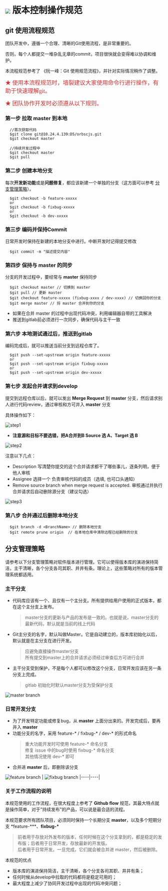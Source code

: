 # <a><img src="../public/git_min.jpg" align="absmiddle"/> 版本控制操作规范</a>

## git 使用流程规范

团队开发中，遵循一个合理、清晰的Git使用流程，是非常重要的。

否则，每个人都提交一堆杂乱无章的commit，项目很快就会变得难以协调和维护。

本流程规范参考了 《阮一峰：Git 使用规范流程》，并针对实际情况稍作了调整。

<font color=#CC3333  size=4 face="黑体">★ 使用本流程规范时，墙裂建议大家使用命令行进行操作，有助于快速理解git。</font>
<br>

<font color=#CC3333  size=4 face="黑体">★ 团队协作开发时必须遵从以下规则。</font>

### 第一步 拉取 master 到本地

```ssh
  //首次获取代码
  $git clone git@10.24.4.139:D5/orbscjs.git
  $git checkout master

  //持续开发过程中
  $git checkout master
  $git pull
```

### 第二步 创建本地分支

每次**开发新功能**或是**问题修复**，都应该新建一个单独的分支（这方面可以参考 [分支管理策略](#Branch-Manager)）。

```ssh
  $git checkout -b feature-xxxxx
  or
  $git checkout -b fixbug-xxxxx
  or
  $git checkout -b dev-xxxxx
```

### 第三步 编码并保持Commit

日常开发时保持在新建的本地分支中进行。中断开发时记得提交修改

```ssh
  $git commit -m "描述提交内容"
```

### 第四步 保持与 master 的同步

分支的开发过程中，要经常与 **master** 保持同步

```ssh
  $git checkout master // 切换到 master
  $git pull // 更新 master
  $git checkout feature-xxxxx (fixbug-xxxx / dev-xxxx) // 切换回你的分支
  $git merge master // 将 master 合并到你的分支
```

* 如果在合并 master 的过程中出现代码冲突，利用编辑器自带的工具解决
* 推送到gitlab前必须进行一次同步，确保代码与主干一致

### 第六步 本地测试通过后，推送到gitlab

编码完成后，就可以推送当前分支到远程仓库了。

```ssh
  $git push --set-upstream origin feature-xxxxx
  or
  $git push --set-upstream origin fixbug-xxxxx
  or
  $git push --set-upstream origin dev-xxxxx
```

### 第七步 发起合并请求到develop

提交到远程仓库以后，就可以发出 **Merge Request** 到 **master** 分支，然后请求别人进行代码review，通过审核和方可并入 **master** 分支

具体操作如下：

![step1](../public/gitlab_operate_01.JPG)

* **注意源和目标不要选错，把A合并到B Source 选 A、Target 选 B**

![step2](../public/gitlab_operate_02.JPG)

注意以下几点：

* Description 写清楚你提交的这个合并请求都干了哪些事儿，逐条列明，便于他人审核
* Assignee 选择一个 负责审核代码的成员（选填, 也可口头通知）
* Remove source branch when merge request is accepted. 审核通过并执行合并请求后自动删除源分支（建议勾选）

![step3](../public/gitlab_operate_03.JPG)

### 第八步 合并通过后删除本地分支

```ssh
  $git branch -d <BranchName> // 删除本地分支
  $git remote prune origin  // 在本地仓库中清除远程已经删除的分支
```

## 分支管理策略 <span id="Branck-Manager"></span>

请参考以下分支管理策略对软件版本进行管理。它可以使得版本库的演进保持简洁，主干清晰，各个分支各司其职、井井有条。理论上，这些策略对所有的版本管理系统都适用。

### 主干分支

* 代码库应该有一个、且仅有一个主分支。所有提供给用户使用的正式版本，都在这个主分支上发布。
  > master分支的更新与产品的发布是一致的。也就是说，master分支的最新代码，默认就是当前的线上代码

* Git主分支的名字，默认叫做Master。它是自动建立的，版本库初始化以后，默认就是在主分支在进行开发。
  > 应避免直接操作master分支
  > <br>
  > 所有提交到master上的合并请求必须经过审查后方可进行合并

* 主干分支受到保护，不是每个人都可以修改这个分支，日常开发应该在另一条分支上完成。
  > gitlab 初始化时默认master分支为受保护分支

![master branch](../public/git_master_01.png)

### 日常开发分支

* 为了开发特定功能或修复bug，从 **master** 上面分出来的。开发完成后，要再并入 **master**
* 功能分支的名字，采用 feature-* / fixbug-* / dev-* 的形式命名
  > 重大功能开发时可使用 feature-* 命名分支
  > <br>
  > 修复 issue 中的bug时使用 fixbug-* 命名分支
  > <br>
  > 其他情况使用 dev-* 即可
* 合并进 **master** 后，即删除该分支

![feature branch](../public/git_feature_01.png) | ![fixbug branch](../public/git_fixbug_01.png) |----|----|

### 关于工作流程的说明

本规范使用的工作流程，在很大程度上参考了 **Github flow** 规范，其最大特点就是操作简单，对于"持续发布"的产品，可以说是最合适的流程。

本规范要求所有团队项目，必须同时保持一个长期分支 **master**，以及多个短期分支 *feature-\***、**fixbug-\***

> 前者用于存放对外发布的版本，任何时候在这个分支拿到的，都是稳定的发布版；后者用于日常开发，存放最新的开发版。
> <br>
> 后者用于日常开发。一旦完成，它们就会被合并进 master，然后被删除。

本规范的优点

* 版本库的演进保持简洁，主干清晰，各个分支各司其职、井井有条；
* 任何时候从develop中拉取的代码都将是稳定可用的；
* 最大程度上减少了协同开发过程中出现的代码冲突问题；
